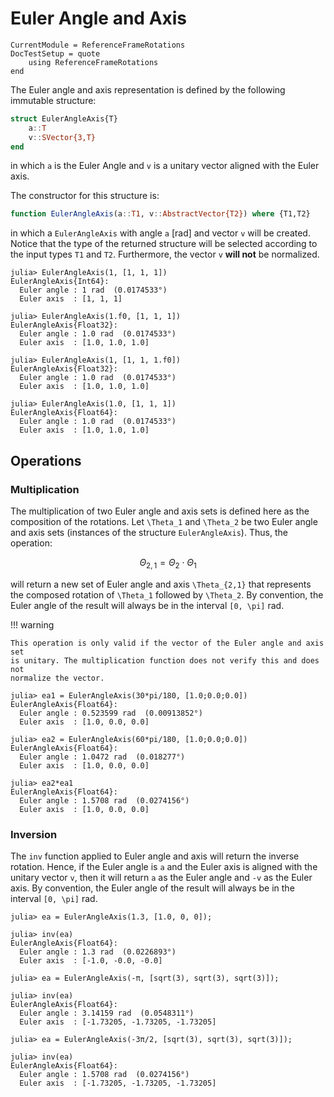 Euler Angle and Axis
====================

```@meta
CurrentModule = ReferenceFrameRotations
DocTestSetup = quote
    using ReferenceFrameRotations
end
```

The Euler angle and axis representation is defined by the following immutable
structure:

```julia
struct EulerAngleAxis{T}
    a::T
    v::SVector{3,T}
end
```

in which `a` is the Euler Angle and `v` is a unitary vector aligned with the
Euler axis.

The constructor for this structure is:

```julia
function EulerAngleAxis(a::T1, v::AbstractVector{T2}) where {T1,T2}
```

in which a `EulerAngleAxis` with angle `a` [rad] and vector `v` will be created.
Notice that the type of the returned structure will be selected according to the
input types `T1` and `T2`. Furthermore, the vector `v` **will not** be
normalized.

```jldoctest
julia> EulerAngleAxis(1, [1, 1, 1])
EulerAngleAxis{Int64}:
  Euler angle : 1 rad  (0.0174533°)
  Euler axis  : [1, 1, 1]

julia> EulerAngleAxis(1.f0, [1, 1, 1])
EulerAngleAxis{Float32}:
  Euler angle : 1.0 rad  (0.0174533°)
  Euler axis  : [1.0, 1.0, 1.0]

julia> EulerAngleAxis(1, [1, 1, 1.f0])
EulerAngleAxis{Float32}:
  Euler angle : 1.0 rad  (0.0174533°)
  Euler axis  : [1.0, 1.0, 1.0]

julia> EulerAngleAxis(1.0, [1, 1, 1])
EulerAngleAxis{Float64}:
  Euler angle : 1.0 rad  (0.0174533°)
  Euler axis  : [1.0, 1.0, 1.0]
```

## Operations

### Multiplication

The multiplication of two Euler angle and axis sets is defined here as the
composition of the rotations. Let ``\Theta_1`` and ``\Theta_2`` be two Euler
angle and axis sets (instances of the structure `EulerAngleAxis`).  Thus, the
operation:

```math
\Theta_{2,1} = \Theta_2 \cdot \Theta_1
```

will return a new set of Euler angle and axis ``\Theta_{2,1}`` that represents
the composed rotation of ``\Theta_1`` followed by ``\Theta_2``. By convention,
the Euler angle of the result will always be in the interval ``[0, \pi]`` rad.

!!! warning

    This operation is only valid if the vector of the Euler angle and axis set
    is unitary. The multiplication function does not verify this and does not
    normalize the vector.

```jldoctest
julia> ea1 = EulerAngleAxis(30*pi/180, [1.0;0.0;0.0])
EulerAngleAxis{Float64}:
  Euler angle : 0.523599 rad  (0.00913852°)
  Euler axis  : [1.0, 0.0, 0.0]

julia> ea2 = EulerAngleAxis(60*pi/180, [1.0;0.0;0.0])
EulerAngleAxis{Float64}:
  Euler angle : 1.0472 rad  (0.018277°)
  Euler axis  : [1.0, 0.0, 0.0]

julia> ea2*ea1
EulerAngleAxis{Float64}:
  Euler angle : 1.5708 rad  (0.0274156°)
  Euler axis  : [1.0, 0.0, 0.0]
```

### Inversion

The `inv` function applied to Euler angle and axis will return the inverse
rotation. Hence, if the Euler angle is `a` and the Euler axis is aligned with
the unitary vector `v`, then it will return `a` as the Euler angle and `-v` as
the Euler axis. By convention, the Euler angle of the result will always be in
the interval ``[0, \pi]`` rad.

```jldoctest
julia> ea = EulerAngleAxis(1.3, [1.0, 0, 0]);

julia> inv(ea)
EulerAngleAxis{Float64}:
  Euler angle : 1.3 rad  (0.0226893°)
  Euler axis  : [-1.0, -0.0, -0.0]

julia> ea = EulerAngleAxis(-π, [sqrt(3), sqrt(3), sqrt(3)]);

julia> inv(ea)
EulerAngleAxis{Float64}:
  Euler angle : 3.14159 rad  (0.0548311°)
  Euler axis  : [-1.73205, -1.73205, -1.73205]

julia> ea = EulerAngleAxis(-3π/2, [sqrt(3), sqrt(3), sqrt(3)]);

julia> inv(ea)
EulerAngleAxis{Float64}:
  Euler angle : 1.5708 rad  (0.0274156°)
  Euler axis  : [-1.73205, -1.73205, -1.73205]
```
